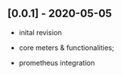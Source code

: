 ## [0.0.1] - 2020-05-05

* inital revision

* core meters & functionalities;

* prometheus integration


